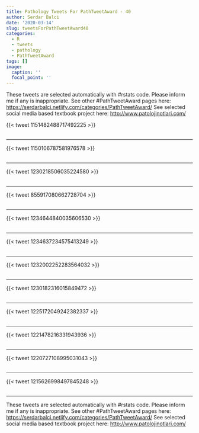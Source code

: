 ```yaml
---
title: Pathology Tweets For PathTweetAward - 40
author: Serdar Balci
date: '2020-03-14'
slug: tweetsForPathTweetAward40
categories:
  - R
  - tweets
  - pathology
  - PathTweetAward
tags: []
image:
  caption: ''
  focal_point: ''
---
```



These tweets are selected automatically with #rstats code. Please inform me if any is inappropriate.
See other #PathTweetAward pages here: https://serdarbalci.netlify.com/categories/PathTweetAward/ 
See selected social media based textbook project here: http://www.patolojinotlari.com/

{{< tweet 1151482488717492225 >}}
<br>
<br>
<hr>
{{< tweet 1150106787581976578 >}}
<br>
<br>
<hr>
{{< tweet 1230218506035224580 >}}
<br>
<br>
<hr>
{{< tweet 855917080662728704 >}}
<br>
<br>
<hr>
{{< tweet 1234644840035606530 >}}
<br>
<br>
<hr>
{{< tweet 1234637234575413249 >}}
<br>
<br>
<hr>
{{< tweet 1232002252283564032 >}}
<br>
<br>
<hr>
{{< tweet 1230182316015849472 >}}
<br>
<br>
<hr>
{{< tweet 1225172049242382337 >}}
<br>
<br>
<hr>
{{< tweet 1221478216331943936 >}}
<br>
<br>
<hr>
{{< tweet 1220727108995031043 >}}
<br>
<br>
<hr>
{{< tweet 1215626998497845248 >}}
<br>
<br>
<hr>


These tweets are selected automatically with #rstats code. Please inform me if any is inappropriate.
See other #PathTweetAward pages here: https://serdarbalci.netlify.com/categories/PathTweetAward/ 
See selected social media based textbook project here: http://www.patolojinotlari.com/
